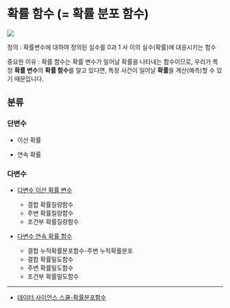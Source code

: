 # 확률 함수 (= 확률 분포 함수)

![](https://i.imgur.com/7qAV4Wh.png)

정의 : 확률변수에 대하여 정의된 실수를 0과 1 사 이의 실수(확률)에 대응시키는 함수

중요한 이유 : 확률 함수는 확률 변수가 일어날 확률을 나타내는 함수이므로, 우리가 특정 **확률 변수**의 **확률 함수**를 알고 있다면, 특정 사건이 일어날 **확률**을 계산(예측)할 수 있기 때문입니다.


## 분류 

### 단변수 
- 이산 확률

- 연속 확률 

### 다변수 
- [다변수 이산 확률 변수](https://datascienceschool.net/view-notebook/e5c379559a4a4fe9a9d8eeace69da425/)
    - 결합 확률질량함수
    - 주변 확률질량함수
    - 조건부 확률질량함수

- [다변수 연속 확률 함수](https://datascienceschool.net/view-notebook/e08074f293144eeca9cc7251b5d5666c/)
    - 결합 누적확률분포함수-주변 누적확률분포
    - 결합 확률밀도함수
    - 주변 확률밀도함수
    - 조건부 확률밀도함수

---

- [데이터 사이언스 스쿨-확률분포함수](https://datascienceschool.net/view-notebook/c46ce2d2a60d48edbc7c3e6e71394c26/)